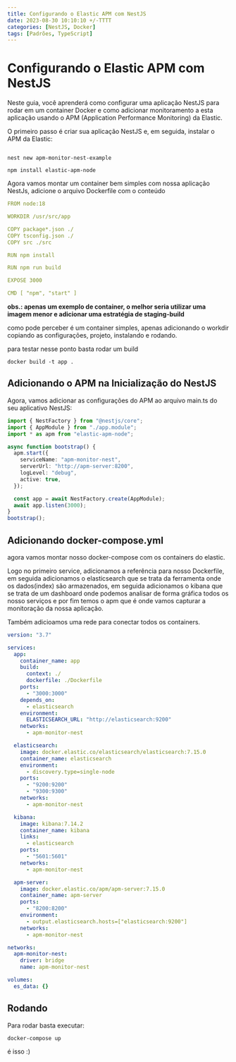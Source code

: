 ```yaml
---
title: Configurando o Elastic APM com NestJS
date: 2023-08-30 10:10:10 +/-TTTT
categories: [NestJS, Docker]
tags: [Padrões, TypeScript]
---
```


# Configurando o Elastic APM com NestJS

Neste guia, você aprenderá como configurar uma aplicação NestJS para rodar em um container Docker e como adicionar monitoramento a esta aplicação usando o APM (Application Performance Monitoring) da Elastic.

O primeiro passo é criar sua aplicação NestJS e, em seguida, instalar o APM da Elastic:

```shell

nest new apm-monitor-nest-example

npm install elastic-apm-node

```

Agora vamos montar um container bem simples com nossa aplicação NestJs, adicione o arquivo Dockerfile com o conteúdo

```yml
FROM node:18

WORKDIR /usr/src/app

COPY package*.json ./
COPY tsconfig.json ./
COPY src ./src

RUN npm install

RUN npm run build

EXPOSE 3000

CMD [ "npm", "start" ]
```

**obs.: apenas um exemplo de container, o melhor seria utilizar uma imagem menor e adicionar uma estratégia de staging-build**

como pode perceber é um container simples, apenas adicionando o workdir copiando as configurações, projeto, instalando e rodando.

para testar nesse ponto basta rodar um build

```shell
docker build -t app .
```

## Adicionando o APM na Inicialização do NestJS

Agora, vamos adicionar as configurações do APM ao arquivo main.ts do seu aplicativo NestJS:

```ts
import { NestFactory } from "@nestjs/core";
import { AppModule } from "./app.module";
import * as apm from "elastic-apm-node";

async function bootstrap() {
  apm.start({
    serviceName: "apm-monitor-nest",
    serverUrl: "http://apm-server:8200",
    logLevel: "debug",
    active: true,
  });

  const app = await NestFactory.create(AppModule);
  await app.listen(3000);
}
bootstrap();
```

## Adicionando docker-compose.yml

agora vamos montar nosso docker-compose com os containers do elastic.

Logo no primeiro service, adicionamos a referência para nosso Dockerfile, em seguida adicionamos o elasticsearch que se trata da ferramenta onde os dados(index) são armazenados, em seguida adicionamos o kibana que se trata de um dashboard onde podemos analisar de forma gráfica todos os nosso serviços e por fim temos o apm que é onde vamos capturar a monitoração da nossa aplicação.

Também adicioamos uma rede para conectar todos os containers.

```yml
version: "3.7"

services:
  app:
    container_name: app
    build:
      context: ./
      dockerfile: ./Dockerfile
    ports:
      - "3000:3000"
    depends_on:
      - elasticsearch
    environment:
      ELASTICSEARCH_URL: "http://elasticsearch:9200"
    networks:
      - apm-monitor-nest

  elasticsearch:
    image: docker.elastic.co/elasticsearch/elasticsearch:7.15.0
    container_name: elasticsearch
    environment:
      - discovery.type=single-node
    ports:
      - "9200:9200"
      - "9300:9300"
    networks:
      - apm-monitor-nest

  kibana:
    image: kibana:7.14.2
    container_name: kibana
    links:
      - elasticsearch
    ports:
      - "5601:5601"
    networks:
      - apm-monitor-nest

  apm-server:
    image: docker.elastic.co/apm/apm-server:7.15.0
    container_name: apm-server
    ports:
      - "8200:8200"
    environment:
      - output.elasticsearch.hosts=["elasticsearch:9200"]
    networks:
      - apm-monitor-nest

networks:
  apm-monitor-nest:
    driver: bridge
    name: apm-monitor-nest

volumes:
  es_data: {}
```

## Rodando

Para rodar basta executar:

```shell
docker-compose up
```

é isso :)
